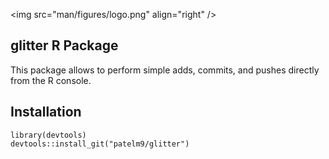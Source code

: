 &lt;img src="man/figures/logo.png" align="right" /&gt;  
## glitter R Package  
This package allows to perform simple adds, commits, and pushes directly from the R console.  

## Installation  
`library(devtools)`  
`devtools::install_git("patelm9/glitter")`  

